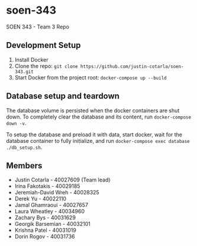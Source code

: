 # soen-343
SOEN 343 - Team 3 Repo

## Development Setup
1. Install Docker
2. Clone the repo: `git clone https://github.com/justin-cotarla/soen-343.git`
3. Start Docker from the project root: `docker-compose up --build`

## Database setup and teardown
The database volume is persisted when the docker containers are shut down. To completely
clear the database and its content, run `docker-compose down -v`.

To setup the database and preload it with data, start docker, wait for the database container
to fully initialize, and run `docker-compose exec database ./db_setup.sh`.

## Members
- Justin Cotarla - 40027609 (Team lead)
- Irina Fakotakis - 40029185
- Jeremiah-David Wreh - 40028325
- Derek Yu - 40022110
- Jamal Ghamraoui - 40027657
- Laura Wheatley - 40034960
- Zachary Bys - 40031629
- Georgik Barsemian - 40032101
- Krishna Patel - 40031019
- Dorin Rogov - 40031736